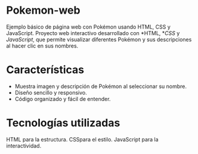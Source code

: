 # Pokemon-web
Ejemplo básico de página web con Pokémon usando HTML, CSS y JavaScript.
Proyecto web interactivo desarrollado con *HTML, **CSS* y *JavaScript*, que permite visualizar diferentes Pokémon y sus descripciones al hacer clic en sus nombres.
# Características
* Muestra imagen y descripción de Pokémon al seleccionar su nombre.
* Diseño sencillo y responsivo.
* Código organizado y fácil de entender.
# Tecnologías utilizadas
HTML para la estructura.
CSSpara el estilo.
JavaScript para la interactividad.

